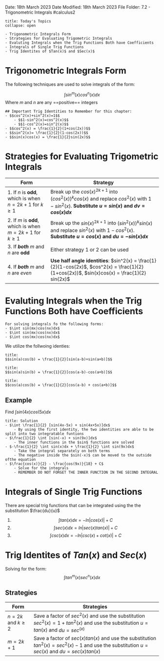 Date: 18th March 2023
Date Modified: 18th March 2023
File Folder: 7.2 - Trigonometric Integrals
#calculus2 

```ad-abstract
title: Today's Topics
collapse: open

- Trigonometric Integrals Form
- Strategies for Evaluating Trigometric Integrals
- Evaluting Integrals when the Trig Functions Both have Coefficients
- Integrals of Single Trig Functions
- Trig Identites of $Tan(x)$ and $Sec(x)$

```

# Trigonometric Integrals Form

The following techniques are used to solve integrals of the form:

$$ \int sin^m(x)cos^n(x)dx$$
Where $m$ and $n$ are any ==positive== integers

```ad-important
## Important Trig Identities to Remember for this chapter:
- $$cos^2(x)+sin^2(x)=1$$
	- $$1-sin^2(x)=cos^2(x)$$
	- $$1-cos^2(x)=sin^2(x)$$
- $$cos^2(x) = \frac{1}{2}(1+cos(2x))$$
- $$sin^2(x)= \frac{1}{2}(1-cos(2x))$$
- $$sin(x)cos(x) = \frac{1}{2}sin(2x)$$
```

# Strategies for Evaluating Trigometric Integrals

| Form                                                           | Strategy                                                                                                                                          |
| -------------------------------------------------------------- | ------------------------------------------------------------------------------------------------------------------------------------------------- |
| 1. If $n$ is __odd__, which is when $n = 2k + 1$ for $k \ge 1$ | Break up the $cos(x)^{2k+1}$ into $(cos^2(x))^kcos(x)$ and replace $cos^2(x)$ with $1-sin^2(x)$. **Substitute $u=sin(x)$ and $dv=cos(x)dx$**      |
| 2. If $m$ is __odd__, which is when $m=2k+1$ for $k \ge 1$     | Break up the $sin(x)^{2k+1}$ into $(sin^2(x))^ksin(x)$ and replace $sin^2(x)$ with $1-cos^2(x)$. **Substitute $u = cos(x)$ and $du = -sin(x)dx$** |
| 3. If ***both*** $m$ and $n$ are __odd__                       | Either strategy 1 or 2 can be used                                                                                                                |
| 4. If ***both*** $m$ and $n$ are _even_                        | **Use half angle identities**: $sin^2(x) = \frac{1}{2}(1-cos(2x)$, $cos^2(x) = \frac{1}{2}(1+cos(2x))$, $sin(x)cos(x) = \frac{1}{2} sin(2x)$      |

# Evaluting Integrals when the Trig Functions Both have Coefficients

```ad-note
For solving integrals fo the following forms:
- $\int sin(mx)cos(nx)dx$
- $\int sin(mx)cos(nx)dx$
- $\int cos(mx)cos(nx)dx$
```

We utilize the follwoing identies:

```ad-important
title:
$$sin(a)cos(b) = \frac{1}{2}[sin(a-b)+sin(a+b)]$$
```

```ad-example
title:
$$sin(a)sin(b) = \frac{1}{2}[cos(a-b)-cos(a+b)]$$
```

```ad-caution
title:
$$cos(a)cos(b) = \frac{1}{2}[cos(a-b) + cos(a+b)]$$
```

## Example

Find $\int sin(4x)cos(5x)dx$

```ad-check
title: Solution
- $\int \frac{1}{2} [sin(4x-5x) + sin(4x+5x)]dx$
	- By using the first identity, the two identities are able to be split into two integratable funtions
- $\frac{1}{2} \int [sin(-x) + sin(9x)]dx$
	- The inner functions in the $sin$ functions are solved
- $-\frac{1}{2} \int sin(x)dx + \frac{1}{2} \int sin(9x)dx$
	- Take the integral separately on both terms
	- The negative inside the $sin(-x)$ can be moved to the outside ofthe equation
- $\frac{cos(x)}{2} - \frac{cos(9x)}{18} + C$
	- Solve for the integrals 
	- REMEMBER DO NOT FORGET THE INNER FUNCTION IN THE SECOND INTEGRAL
```

# Integrals of Single Trig Functions

There are special trig functions that can be integrated using the the substitution $\frac{du}{u}$ 

1. $$\int tan(x)dx = -ln|cos(x)| +C$$
2. $$\int sec(x)dx = ln|sec(x)tan(x)| + C$$
3. $$\int csc(x)dx = -ln|csc(x) + cot(x)| +C$$

# Trig Identites of $Tan(x)$ and $Sec(x)$

Solving for the form: $$\int tan^m(x)sec^n(x)dx$$
## Strategies

| Form                   | Strategies                                                                                                                              |
| ---------------------- | --------------------------------------------------------------------------------------------------------------------------------------- |
| $n = 2k$ and $k \ge 2$ | Save a factor of $sec^2(x)$ and use the substitution $sec^2(x) = 1 + tan^2(x)$ and use the substitution $u = tan(x)$ and $du = sec^(x)$ |
| $m = 2k + 1$           | Save a factor of $sec(x)tan(x)$ and use the substitution $tan^2(x) = sec^2(x)-1$ and use the substitution $u=sec(x)$ and $du = sec(x)tan(x)$                                                                                                                                      |

